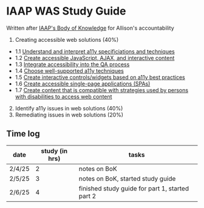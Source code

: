# IAAP WAS Study Guide

Written after [IAAP's Body of Knowledge](https://www.accessibilityassociation.org/resource/WAS_Certification_FInal_2020_FINAL) for Allison's accountability

1. Creating accessible web solutions (40%)
- 1.1 [Understand and interpret a11y specificiations and techniques](/1.1-specs-and-techniques/readme.md) 
- 1.2 [Create accessible JavaScript, AJAX, and interactive content](/1.2-js-ajax-interactive-content/readme.md)
- 1.3 [Integrate accessibility into the QA process](/1.3-qa/readme.md)
- 1.4 [Choose well-supported a11y techniques](/1.4-a11y-techniques/readme.md)
- 1.5 [Create interactive controls/widgets based on a11y best practices](/1.5-interactive-controls-and-widgets/readme.md)
- 1.6 [Create accessible single-page applications (SPAs)](/1.6-spas/readme.md)
- 1.7 [Create content that is compatible with strategies used by persons with disabilities to access web content](/1.7-content-and-strategies/readme.md)

2. Identify a11y issues in web solutions (40%)
3. Remediating issues in web solutions (20%)

## Time log
| date | study (in hrs) | tasks |
| -- | -- | --|
| 2/4/25 | 2 | notes on BoK |
| 2/5/25 | 3 | notes on BoK, started study guide |
| 2/6/25 | 4 | finished study guide for part 1, started part 2 |